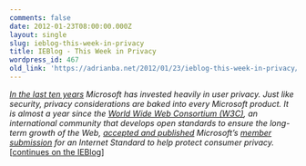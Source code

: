 ```yaml
---
comments: false
date: 2012-01-23T08:00:00.000Z
layout: single
slug: ieblog-this-week-in-privacy
title: IEBlog - This Week in Privacy
wordpress_id: 467
old_link: 'https://adrianba.net/2012/01/23/ieblog-this-week-in-privacy/'
---
```

_[In the last ten years](http://www.microsoft.com/Presspass/Features/2012/jan12/GatesMemo.mspx) Microsoft has invested heavily in user privacy. Just like security, privacy considerations are baked into every Microsoft product. It is almost a year since the [World Wide Web Consortium (W3C)](http://www.w3.org/), an international community that develops open standards to ensure the long-term growth of the Web, [accepted and published](http://blogs.msdn.com/b/ie/archive/2011/02/24/web-tracking-protection-an-emerging-internet-standard-that-helps-protect-consumers-from-tracking.aspx) Microsoft’s [member submission](http://www.w3.org/Submission/2011/01/Comment/) for an Internet Standard to help protect consumer privacy._ [[continues on the IEBlog](http://blogs.msdn.com/b/ie/archive/2012/01/23/this-week-in-privacy.aspx)]

